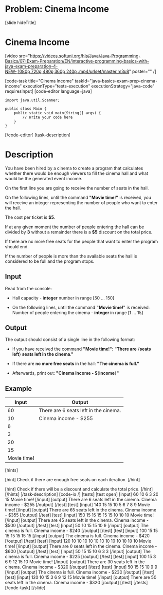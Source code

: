 # Problem: Cinema Income
[slide hideTitle]
# Cinema Income

[video src="https://videos.softuni.org/hls/Java/Java-Programming-Basics/07-Exam-Preparation/EN/interactive-programming-basics-with-java-exam-preparation-4-NEW-,1080p,720p,480p,360p,240p,.mp4/urlset/master.m3u8" poster="" /]

[code-task title="Cinema Income" taskId="java-basics-exam-prep-cinema-income" executionType="tests-execution" executionStrategy="java-code" requiresInput]
[code-editor language=java]
```
import java.util.Scanner;

public class Main {
    public static void main(String[] args) {
        // Write your code here
    }
}
```
[/code-editor]
[task-description]
# Description
You have been hired by a cinema to create a program that calculates whether there would be enough viewers to fill the cinema hall and what would be the generated event income.

On the first line you are going to receive the number of seats in the hall.

On the following lines, until the command **"Movie time!"** is received, you will receive an integer representing the number of people who want to enter the hall.

The cost per ticket is **$5**. 

If at any given moment the number of people entering the hall can be divided by **3** without a remainder there is a **$5** discount on the total price.

If there are no more free seats for the people that want to enter the program should end.

If the number of people is more than the available seats the hall is considered to be full and the program stops.

## Input
Read from the console:
- Hall capacity - **integer** number in range [50 ... 150]

- On the following lines, until the command **"Movie time!"** is received:
 Number of people entering the cinema - **integer** in range [1 ... 15]

## Output
The output should consist of a single line in the following format:

- If you have received the command **"Movie time!"**: **"There are** \{**seats left**\} **seats left in the cinema."**

- If there are **no more free seats** in the hall: **"The cinema is full."**

- Afterwards, print out: **"Cinema income - $**\{**income**\}**"**

## Example
| **Input** | **Output** | 
| --- | --- |
| 60 | There are 6 seats left in the cinema. | 
| 10 | Cinema income - $255 | 
| 6 | 
| 3 | 
| 20 | 
| 15 | 
| Movie time! | 

[hints]

[hint]
Check if there are enough free seats on each iteration.
[/hint]

[hint]
Check if there will be a discount and calculate the total price.
[/hint]
[/hints]
[/task-description]
[code-io /]
[tests]
[test open]
[input]
60
10
6
3
20
15
Movie time!
[/input]
[output]
There are 6 seats left in the cinema.
Cinema income - $255
[/output]
[/test]
[test]
[input]
140
15
15
10
5
6
7
8
9
Movie time!
[/input]
[output]
There are 65 seats left in the cinema.
Cinema income - $355
[/output]
[/test]
[test]
[input]
150
15
15
15
15
15
10
10
10
Movie time!
[/input]
[output]
There are 45 seats left in the cinema.
Cinema income - $500
[/output]
[/test]
[test]
[input]
50
10
15
15
10
9
[/input]
[output]
The cinema is full.
Cinema income - $240
[/output]
[/test]
[test]
[input]
100
15
15
15
15
15
15
15
[/input]
[output]
The cinema is full.
Cinema income - $420
[/output]
[/test]
[test]
[input]
120
10
10
10
10
10
10
10
10
10
10
10
10
Movie time!
[/input]
[output]
There are 0 seats left in the cinema.
Cinema income - $600
[/output]
[/test]
[test]
[input]
50
15
15
10
6
3
3
[/input]
[output]
The cinema is full.
Cinema income - $225
[/output]
[/test]
[test]
[input]
100
15
3
6
9
12
15
10
Movie time!
[/input]
[output]
There are 30 seats left in the cinema.
Cinema income - $320
[/output]
[/test]
[test]
[input]
50
15
15
10
9
9
[/input]
[output]
The cinema is full.
Cinema income - $230
[/output]
[/test]
[test]
[input]
120
10
15
3
6
9
12
15
Movie time!
[/input]
[output]
There are 50 seats left in the cinema.
Cinema income - $320
[/output]
[/test]
[/tests]
[/code-task]
[/slide]
